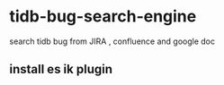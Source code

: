 # tidb-bug-search-engine
search tidb bug from JIRA , confluence and google doc

## install es ik plugin